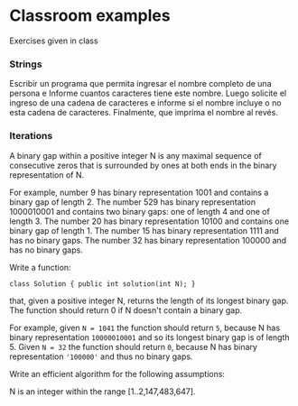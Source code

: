 # Classroom examples

Exercises given in class

### Strings 
Escribir un programa que permita ingresar el nombre completo de una persona e Informe cuantos caracteres tiene este nombre.
Luego solicite el ingreso de una cadena de caracteres e informe si el nombre incluye o no esta cadena de caracteres.
Finalmente, que imprima el nombre al revés.


### Iterations
A binary gap within a positive integer N is any maximal sequence of consecutive zeros that is surrounded by ones at both ends in the binary representation of N.

For example, number 9 has binary representation 1001 and contains a binary gap of length 2. The number 529 has binary representation 1000010001 and contains two binary gaps: one of length 4 and one of length 3. The number 20 has binary representation 10100 and contains one binary gap of length 1. The number 15 has binary representation 1111 and has no binary gaps. The number 32 has binary representation 100000 and has no binary gaps.

Write a function:
```
class Solution { public int solution(int N); }
```
that, given a positive integer N, returns the length of its longest binary gap. The function should return 0 if N doesn't contain a binary gap.

For example, given ```N = 1041``` the function should return ```5```, because N has binary representation ```10000010001``` and so its longest binary gap is of length 5. Given ```N = 32``` the function should return ```0```, because N has binary representation ```'100000'``` and thus no binary gaps.

Write an efficient algorithm for the following assumptions:

N is an integer within the range [1..2,147,483,647].
